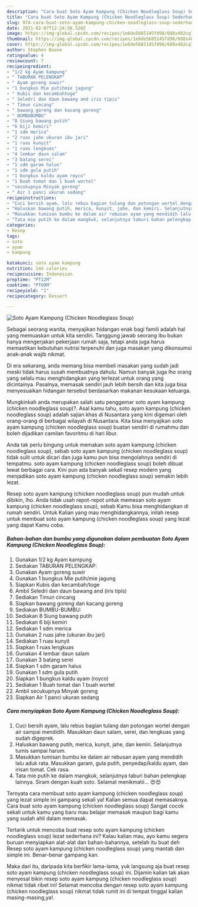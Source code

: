```yaml
---
description: "Cara buat Soto Ayam Kampung (Chicken Noodleglass Soup) Sederhana dan Mudah Dibuat"
title: "Cara buat Soto Ayam Kampung (Chicken Noodleglass Soup) Sederhana dan Mudah Dibuat"
slug: 974-cara-buat-soto-ayam-kampung-chicken-noodleglass-soup-sederhana-dan-mudah-dibuat
date: 2021-02-07T12:24:56.520Z
image: https://img-global.cpcdn.com/recipes/1e6de5685145fd98/680x482cq70/soto-ayam-kampung-chicken-noodleglass-soup-foto-resep-utama.jpg
thumbnail: https://img-global.cpcdn.com/recipes/1e6de5685145fd98/680x482cq70/soto-ayam-kampung-chicken-noodleglass-soup-foto-resep-utama.jpg
cover: https://img-global.cpcdn.com/recipes/1e6de5685145fd98/680x482cq70/soto-ayam-kampung-chicken-noodleglass-soup-foto-resep-utama.jpg
author: Stephen Boone
ratingvalue: 4
reviewcount: 7
recipeingredient:
- "1/2 kg Ayam kampung"
- " TABURAN PELENGKAP"
- " Ayam goreng suwir"
- "1 bungkus Mie putihmie jagung"
- " Kubis dan kecambahtoge"
- " Seledri dan daun bawang and iris tipis"
- " Timun cincang"
- " bawang goreng dan kacang goreng"
- " BUMBUBUMBU"
- "8 Siung bawang putih"
- "6 biji kemiri"
- "1 sdm merica"
- "2 ruas jahe ukuran ibu jari"
- "1 ruas kunyit"
- "1 ruas lengkuas"
- "4 lembar daun salam"
- "3 batang serei"
- "1 sdm garam halus"
- "1 sdm gula putih"
- "1 bungkus kaldu ayam royco"
- "1 Buah tomat dan 1 buah wortel"
- "secukupnya Minyak goreng"
- " Air 1 panci ukuran sedang"
recipeinstructions:
- "Cuci bersih ayam, lalu rebus bagian tulang dan potongan wortel dengan air sampai mendidih. Masukkan daun salam, serei, dan lengkuas yang sudah digeprek."
- "Haluskan bawang putih, merica, kunyit, jahe, dan kemiri. Selanjutnya tumis sampai harum."
- "Masukkan tumisan bumbu ke dalam air rebusan ayam yang mendidih lalu aduk rata. Masukkan garam, gula putih, penyedap/kaldu ayam, dan irisan tomat. Cek rasa."
- "Tata mie putih ke dalam mangkuk, selanjutnya taburi bahan pelengkap lainnya. Siram dengan kuah soto. Selamat menikmatii... 😍😍"
categories:
- Resep
tags:
- soto
- ayam
- kampung

katakunci: soto ayam kampung 
nutrition: 144 calories
recipecuisine: Indonesian
preptime: "PT12M"
cooktime: "PT60M"
recipeyield: "1"
recipecategory: Dessert

---
```



![Soto Ayam Kampung (Chicken Noodleglass Soup)](https://img-global.cpcdn.com/recipes/1e6de5685145fd98/680x482cq70/soto-ayam-kampung-chicken-noodleglass-soup-foto-resep-utama.jpg)

Sebagai seorang wanita, menyajikan hidangan enak bagi famili adalah hal yang memuaskan untuk kita sendiri. Tanggung jawab seorang ibu bukan hanya mengerjakan pekerjaan rumah saja, tetapi anda juga harus memastikan kebutuhan nutrisi terpenuhi dan juga masakan yang dikonsumsi anak-anak wajib nikmat.

Di era  sekarang, anda memang bisa membeli masakan yang sudah jadi meski tidak harus susah membuatnya dahulu. Namun banyak juga lho orang yang selalu mau menghidangkan yang terlezat untuk orang yang dicintainya. Pasalnya, memasak sendiri jauh lebih bersih dan kita juga bisa menyesuaikan hidangan tersebut berdasarkan makanan kesukaan keluarga. 



Mungkinkah anda merupakan salah satu penggemar soto ayam kampung (chicken noodleglass soup)?. Asal kamu tahu, soto ayam kampung (chicken noodleglass soup) adalah sajian khas di Nusantara yang kini digemari oleh orang-orang di berbagai wilayah di Nusantara. Kita bisa menyajikan soto ayam kampung (chicken noodleglass soup) buatan sendiri di rumahmu dan boleh dijadikan camilan favoritmu di hari libur.

Anda tak perlu bingung untuk memakan soto ayam kampung (chicken noodleglass soup), sebab soto ayam kampung (chicken noodleglass soup) tidak sulit untuk dicari dan juga kamu pun bisa mengolahnya sendiri di tempatmu. soto ayam kampung (chicken noodleglass soup) boleh dibuat lewat berbagai cara. Kini pun ada banyak sekali resep modern yang menjadikan soto ayam kampung (chicken noodleglass soup) semakin lebih lezat.

Resep soto ayam kampung (chicken noodleglass soup) pun mudah untuk dibikin, lho. Anda tidak usah repot-repot untuk memesan soto ayam kampung (chicken noodleglass soup), sebab Kamu bisa menghidangkan di rumah sendiri. Untuk Kalian yang mau menghidangkannya, inilah resep untuk membuat soto ayam kampung (chicken noodleglass soup) yang lezat yang dapat Kamu coba.

<!--inarticleads1-->

##### Bahan-bahan dan bumbu yang digunakan dalam pembuatan Soto Ayam Kampung (Chicken Noodleglass Soup):

1. Gunakan 1/2 kg Ayam kampung
1. Sediakan  TABURAN PELENGKAP:
1. Gunakan  Ayam goreng suwir
1. Gunakan 1 bungkus Mie putih/mie jagung
1. Siapkan  Kubis dan kecambah/toge
1. Ambil  Seledri dan daun bawang and (iris tipis)
1. Sediakan  Timun cincang
1. Siapkan  bawang goreng dan kacang goreng
1. Sediakan  BUMBU-BUMBU:
1. Sediakan 8 Siung bawang putih
1. Sediakan 6 biji kemiri
1. Sediakan 1 sdm merica
1. Gunakan 2 ruas jahe (ukuran ibu jari)
1. Sediakan 1 ruas kunyit
1. Siapkan 1 ruas lengkuas
1. Gunakan 4 lembar daun salam
1. Gunakan 3 batang serei
1. Siapkan 1 sdm garam halus
1. Gunakan 1 sdm gula putih
1. Siapkan 1 bungkus kaldu ayam (royco)
1. Sediakan 1 Buah tomat dan 1 buah wortel
1. Ambil secukupnya Minyak goreng
1. Siapkan  Air 1 panci ukuran sedang




<!--inarticleads2-->

##### Cara menyiapkan Soto Ayam Kampung (Chicken Noodleglass Soup):

1. Cuci bersih ayam, lalu rebus bagian tulang dan potongan wortel dengan air sampai mendidih. Masukkan daun salam, serei, dan lengkuas yang sudah digeprek.
1. Haluskan bawang putih, merica, kunyit, jahe, dan kemiri. Selanjutnya tumis sampai harum.
1. Masukkan tumisan bumbu ke dalam air rebusan ayam yang mendidih lalu aduk rata. Masukkan garam, gula putih, penyedap/kaldu ayam, dan irisan tomat. Cek rasa.
1. Tata mie putih ke dalam mangkuk, selanjutnya taburi bahan pelengkap lainnya. Siram dengan kuah soto. Selamat menikmatii... 😍😍




Ternyata cara membuat soto ayam kampung (chicken noodleglass soup) yang lezat simple ini gampang sekali ya! Kalian semua dapat memasaknya. Cara buat soto ayam kampung (chicken noodleglass soup) Sangat cocok sekali untuk kamu yang baru mau belajar memasak maupun bagi kamu yang sudah ahli dalam memasak.

Tertarik untuk mencoba buat resep soto ayam kampung (chicken noodleglass soup) lezat sederhana ini? Kalau kalian mau, ayo kamu segera buruan menyiapkan alat-alat dan bahan-bahannya, setelah itu buat deh Resep soto ayam kampung (chicken noodleglass soup) yang mantab dan simple ini. Benar-benar gampang kan. 

Maka dari itu, daripada kita berfikir lama-lama, yuk langsung aja buat resep soto ayam kampung (chicken noodleglass soup) ini. Dijamin kalian tak akan menyesal bikin resep soto ayam kampung (chicken noodleglass soup) nikmat tidak ribet ini! Selamat mencoba dengan resep soto ayam kampung (chicken noodleglass soup) nikmat tidak rumit ini di tempat tinggal kalian masing-masing,ya!.

